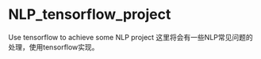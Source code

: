 # NLP_tensorflow_project

Use tensorflow to achieve some NLP project
这里将会有一些NLP常见问题的处理，使用tensorflow实现。
